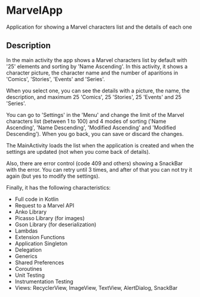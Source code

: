 # MarvelApp
Application for showing a Marvel characters list and the details of each one

## Description
In the main activity the app shows a Marvel characters list by default with '25' elements and sorting by 'Name Ascending'. In this activity, it shows a character picture, the character name and the number of aparitions in 'Comics', 'Stories', 'Events' and 'Series'.

When you select one, you can see the details with a picture, the name, the description, and maximum 25 'Comics', 25 'Stories', 25 'Events' and 25 'Series'.

You can go to 'Settings' in the 'Menu' and change the limit of the Marvel characters list (between 1 to 100) and 4 modes of sorting ('Name Ascending', 'Name Descending', 'Modified Ascending' and 'Modified Descending'). When you go back, you can save or discard the changes.

The MainActivity loads the list when the application is created and when the settings are updated (not when you come back of details).

Also, there are error control (code 409 and others) showing a SnackBar with the error. You can retry until 3 times, and after of that you can not try it again (but yes to modify the settings).

Finally, it has the following characteristics:

- Full code in Kotlin
- Request to a Marvel API
- Anko Library
- Picasso Library (for images)
- Gson Library (for deserialization)
- Lambdas
- Extension Functions
- Application Singleton
- Delegation
- Generics
- Shared Preferences
- Coroutines
- Unit Testing
- Instrumentation Testing
- Views: RecyclerView, ImageView, TextView, AlertDialog, SnackBar
